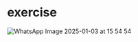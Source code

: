 # exercise

![WhatsApp Image 2025-01-03 at 15 54 54](https://github.com/user-attachments/assets/5576c271-47ee-4a51-a917-de381822306c)

